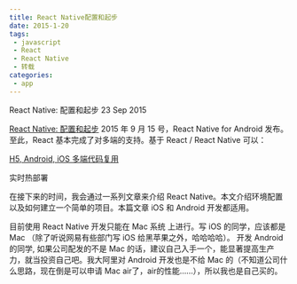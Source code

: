 ```yaml
---
title: React Native配置和起步
date: 2015-1-20
tags:
 - javascript
 - React
 - React Native
 - 转载
categories:
 - app
---
```




React Native: 配置和起步
23 Sep 2015

[React Native: 配置和起步](https://www.liaohuqiu.net/cn/posts/react-native-1/)
2015 年 9 月 15 号，React Native for Android 发布。至此，React 基本完成了对多端的支持。基于 React / React Native 可以：

<a href="https://www.liaohuqiu.net/cn/posts/react-native-1/">H5, Android, iOS 多端代码复用</a>

实时热部署

在接下来的时间，我会通过一系列文章来介绍 React Native。本文介绍环境配置以及如何建立一个简单的项目。本篇文章 iOS 和 Android 开发都适用。

目前使用 React Native 开发只能在 Mac 系统 上进行。写 iOS 的同学，应该都是 Mac （除了听说网易有些部门写 iOS 给黑苹果之外，哈哈哈哈）。 开发 Android 的同学, 如果公司配发的不是 Mac 的话，建议自己入手一个，能显著提高生产力，就当投资自己吧。我大阿里对 Android 开发也是不给 Mac 的（不知道公司什么思路，现在倒是可以申请 Mac air了，air的性能……），所以我也是自己买的。